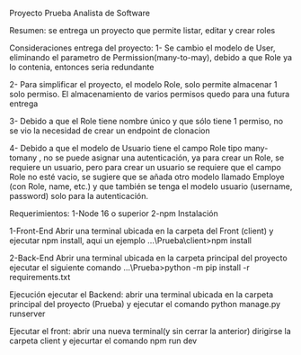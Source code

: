 Proyecto Prueba Analista de Software

Resumen:
se entrega un proyecto que permite listar, editar y crear roles

Consideraciones entrega del proyecto:
1- Se cambio el modelo de User, eliminando el parametro de Permission(many-to-may), debido a que Role ya lo contenia, entonces seria redundante

2- Para simplificar el proyecto, el modelo Role, solo permite almacenar 1 solo permiso. El almacenamiento de varios permisos quedo para una futura entrega

3- Debido a que el Role tiene nombre único y que sólo tiene 1 permiso, no se vio la necesidad de crear un endpoint de clonacion

4- Debido a que el modelo de Usuario tiene el campo Role tipo many-tomany , no se puede asignar una autenticación, ya para crear un Role, se requiere un usuario, pero para crear un usuario se requiere que el campo Role no esté vacio, se sugiere que se añada otro modelo llamado Employe (con Role, name, etc.) y que también se tenga el modelo usuario (username, password) solo para la autenticación.

Requerimientos:
1-Node 16 o superior
2-npm
Instalación

1-Front-End
Abrir una terminal ubicada en la carpeta del Front (client) y ejecutar npm install, aqui un ejemplo
...\Prueba\client>npm install

2-Back-End
Abrir una terminal ubicada en la carpeta principal del proyecto ejecutar el siguiente comando
...\Prueba>python -m pip install -r requirements.txt

Ejecución
ejecutar el Backend: abrir una terminal ubicada en la carpeta principal del proyecto (Prueba) y ejecutar el comando python manage.py runserver

Ejecutar el front: abrir una nueva terminal(y sin cerrar la anterior) dirigirse la carpeta client y ejecurtar el comando npm run dev
